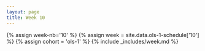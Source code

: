 ```yaml
---
layout: page
title: Week 10
---
```

<!-- Any modification of the content should be done in the _data/ols-1-schedule.yaml file -->
{% assign week-nb='10' %}
{% assign week = site.data.ols-1-schedule['10'] %}
{% assign cohort = 'ols-1' %}
{% include _includes/week.md %}
